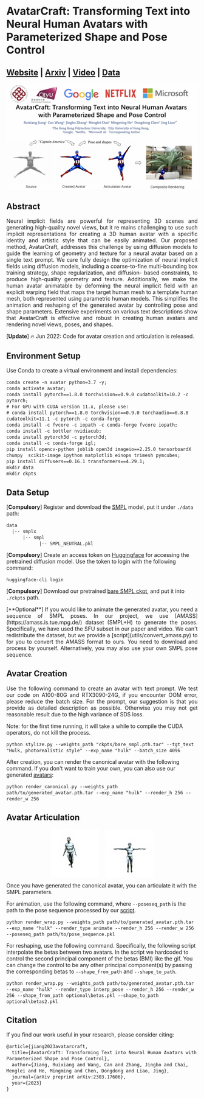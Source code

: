 <p align="center">
  <h1>AvatarCraft: Transforming Text into Neural Human Avatars with Parameterized Shape and Pose Control</h1>
</p>


<p align="center">
  <h2><a href="https://avatar-craft.github.io/">Website</a> | <a href="https://arxiv.org/abs/2303.17606">Arxiv</a> | <a href="https://www.youtube.com/watch?v=aB4h6_WmW5s">Video</a> | <a href="https://drive.google.com/drive/folders/1fKosS6JfidXF-XO8ai15Qb18KpKzQQ5q?usp=sharing">Data</a></h2>
</p>

![teaser](asset/teaser.png)

## Abstract
<p align="justify">
Neural implicit fields are powerful for representing 3D scenes and generating high-quality novel views, but it re mains challenging to use such implicit representations for creating a 3D human avatar with a specific identity and artistic style that can be easily animated. Our proposed method, AvatarCraft, addresses this challenge by using diffusion models to guide the learning of geometry and texture for a neural avatar based on a single text prompt. We care fully design the optimization of neural implicit fields using diffusion models, including a coarse-to-fine multi-bounding box training strategy, shape regularization, and diffusion- based constraints, to produce high-quality geometry and texture. Additionally, we make the human avatar animatable by deforming the neural implicit field with an explicit warping field that maps the target human mesh to a template human mesh, both represented using parametric human models. This simplifies the animation and reshaping of the generated avatar by controlling pose and shape parameters. Extensive experiments on various text descriptions show that AvatarCraft is effective and robust in creating human avatars and rendering novel views, poses, and shapes.
<p>

[**Update**] :fire: Jun 2022: Code for avatar creation and articulation is released. 


## Environment Setup
Use Conda to create a virtual environment and install dependencies:
```
conda create -n avatar python=3.7 -y;
conda activate avatar;
conda install pytorch==1.8.0 torchvision==0.9.0 cudatoolkit=10.2 -c pytorch;
# For GPU with CUDA version 11.x, please use:
# conda install pytorch==1.8.0 torchvision==0.9.0 torchaudio==0.8.0 cudatoolkit=11.1 -c pytorch -c conda-forge
conda install -c fvcore -c iopath -c conda-forge fvcore iopath;
conda install -c bottler nvidiacub;
conda install pytorch3d -c pytorch3d;
conda install -c conda-forge igl;
pip install opencv-python joblib open3d imageio==2.25.0 tensorboardX chumpy  scikit-image ipython matplotlib einops trimesh pymcubes;
pip install diffusers==0.16.1 transformers==4.29.1;
mkdir data
mkdir ckpts
```
## Data Setup
[**Compulsory**] Register and download the [SMPL](https://smpl.is.tue.mpg.de/) model, put it under `./data` path:
```
data
  |-- smplx
      |-- smpl
            |-- SMPL_NEUTRAL.pkl
```


[**Compulsory**] Create an access token on [Huggingface](https://huggingface.co/settings/tokens) for accessing the pretrained diffusion model. Use the token to login with the following command:
```
huggingface-cli login
```

[**Compulsory**] Download our pretrained [bare SMPL ckpt](https://drive.google.com/file/d/1GRfc9fbiBLTqEP6dURaReyERT-Tzk127/view?usp=share_link), and put it into `./ckpts` path.


<p align="justify">
[**Optional**] If you would like to animate the generated avatar, you need a sequence of SMPL poses. In our project, we use [AMASS](https://amass.is.tue.mpg.de/) dataset (SMPL+H) to generate the poses. Specifically, we have used the SFU subset in our paper and video. We can't redistribute the dataset, but we provide a [script](utils/convert_amass.py) to for you to convert the AMASS format to ours. You need to download and process by yourself. Alternatively, you may also use your own SMPL pose sequence.
</p>

## Avatar Creation
<p align="justify">
Use the following command to create an avatar with text prompt. We test our code on A100-80G and RTX3090-24G, if you encounter OOM error, please reduce the batch size. For the prompt, our suggestion is that you provide as detailed description as possible. Otherwise you may not get reasonable result due to the high variance of SDS loss. 
</p>

Note: for the first time running, it will take a while to compile the CUDA operators, do not kill the process.

```
python stylize.py --weights_path "ckpts/bare_smpl.pth.tar" --tgt_text "Hulk, photorealistic style" --exp_name "hulk" --batch_size 4096
```

After creation, you can render the canonical avatar with the following command. If you don't want to train your own, you can also use our generated [avatars](https://drive.google.com/drive/folders/1t31_QK6mV9dJyCRc4VMLNJ6q0c3NQX7Q?usp=share_link):
```
python render_canonical.py --weights_path path/to/generated_avatar.pth.tar --exp_name "hulk" --render_h 256 --render_w 256
```

## Avatar Articulation
<div style="display: flex; justify-content: center;">
  <img src="asset/vault.gif" style="width: 25%; margin-right: 10px;">
  <img src="asset/reshape.gif" style="width: 25%; margin-left: 10px;">
</div>

Once you have generated the canonical avatar, you can articulate it with the SMPL parameters. 

For animation, use the following command, where `--poseseq_path` is the path to the pose sequence processed by our [script](utils/convert_amass.py).
```
python render_wrap.py --weights_path path/to/generated_avatar.pth.tar --exp_name "hulk" --render_type animate --render_h 256 --render_w 256 --poseseq_path path/to/pose_sequence.pkl
```

For reshaping, use the following command. Specifically, the following script interpolate the betas between two avatars. In the script we hardcoded to control the second principal component of the betas (BMI) like the gif. You can change the control to be any other principal component(s) by passing the corresponding betas to `--shape_from_path` and `--shape_to_path`. 

```
python render_wrap.py --weights_path path/to/generated_avatar.pth.tar --exp_name "hulk" --render_type interp_pose --render_h 256 --render_w 256 --shape_from_path optional\betas.pkl --shape_to_path optional\betas2.pkl
```


## Citation
If you find our work useful in your research, please consider citing:
```
@article{jiang2023avatarcraft,
  title={AvatarCraft: Transforming Text into Neural Human Avatars with Parameterized Shape and Pose Control},
  author={Jiang, Ruixiang and Wang, Can and Zhang, Jingbo and Chai, Menglei and He, Mingming and Chen, Dongdong and Liao, Jing},
  journal={arXiv preprint arXiv:2303.17606},
  year={2023}
}
```